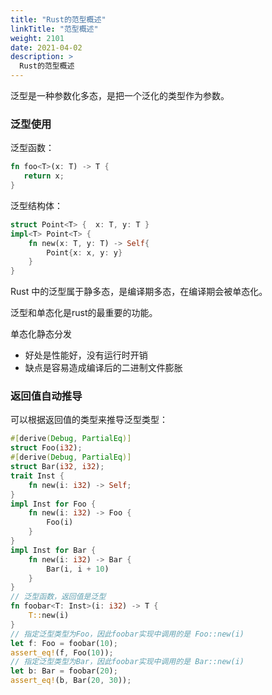 ```yaml
---
title: "Rust的范型概述"
linkTitle: "范型概述"
weight: 2101
date: 2021-04-02
description: >
  Rust的范型概述
---
```


泛型是一种参数化多态，是把一个泛化的类型作为参数。

### 泛型使用

泛型函数：

```rust
fn foo<T>(x: T) -> T {
   return x;
}
```

泛型结构体：

```rust
struct Point<T> {  x: T, y: T }
impl<T> Point<T> {
    fn new(x: T, y: T) -> Self{
        Point{x: x, y: y}
    }
}
```

Rust 中的泛型属于静多态，是编译期多态，在编译期会被单态化。

泛型和单态化是rust的最重要的功能。

单态化静态分发

- 好处是性能好，没有运行时开销
- 缺点是容易造成编译后的二进制文件膨胀

### 返回值自动推导

可以根据返回值的类型来推导泛型类型：

```rust
#[derive(Debug, PartialEq)]
struct Foo(i32);
#[derive(Debug, PartialEq)]
struct Bar(i32, i32);
trait Inst {
    fn new(i: i32) -> Self;
}
impl Inst for Foo {
    fn new(i: i32) -> Foo {
        Foo(i)
    }
}
impl Inst for Bar {
    fn new(i: i32) -> Bar {
        Bar(i, i + 10)
    }
}
// 泛型函数，返回值是泛型
fn foobar<T: Inst>(i: i32) -> T {
    T::new(i)
}
// 指定泛型类型为Foo，因此foobar实现中调用的是 Foo::new(i)
let f: Foo = foobar(10);
assert_eq!(f, Foo(10));
// 指定泛型类型为Bar，因此foobar实现中调用的是 Bar::new(i)
let b: Bar = foobar(20);
assert_eq!(b, Bar(20, 30));
```


